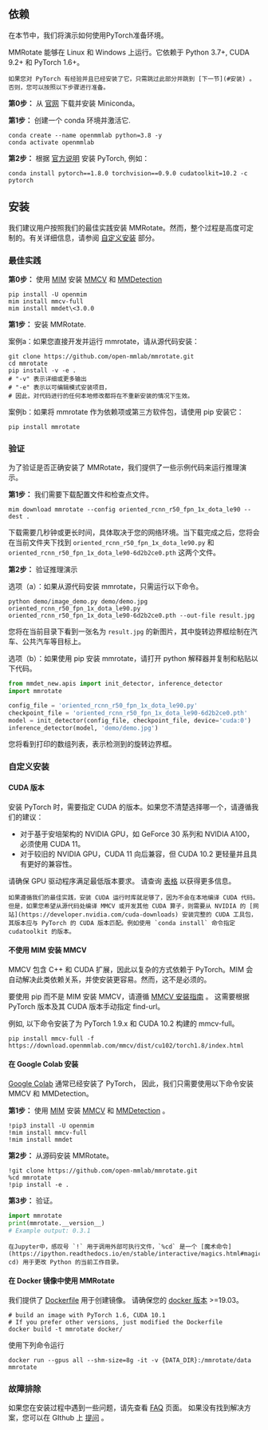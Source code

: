 ## 依赖

在本节中，我们将演示如何使用PyTorch准备环境。

MMRotate 能够在 Linux 和 Windows 上运行。它依赖于 Python 3.7+, CUDA 9.2+ 和 PyTorch 1.6+。

```{note}
如果您对 PyTorch 有经验并且已经安装了它，只需跳过此部分并跳到 [下一节](#安装) 。否则，您可以按照以下步骤进行准备。
```

**第0步：** 从 [官网](https://docs.conda.io/en/latest/miniconda.html) 下载并安装 Miniconda。

**第1步：** 创建一个 conda 环境并激活它.

```shell
conda create --name openmmlab python=3.8 -y
conda activate openmmlab
```

**第2步：** 根据 [官方说明](https://pytorch.org/get-started/locally/) 安装 PyTorch, 例如：

```shell
conda install pytorch==1.8.0 torchvision==0.9.0 cudatoolkit=10.2 -c pytorch
```

## 安装

我们建议用户按照我们的最佳实践安装 MMRotate。然而，整个过程是高度可定制的。有关详细信息，请参阅 [自定义安装](#%E8%87%AA%E5%AE%9A%E4%B9%89%E5%AE%89%E8%A3%85) 部分。

### 最佳实践

**第0步：** 使用 [MIM](https://github.com/open-mmlab/mim) 安装 [MMCV](https://github.com/open-mmlab/mmcv) 和 [MMDetection](https://github.com/open-mmlab/mmdetection)

```shell
pip install -U openmim
mim install mmcv-full
mim install mmdet\<3.0.0
```

**第1步：** 安装 MMRotate.

案例a：如果您直接开发并运行 mmrotate，请从源代码安装：

```shell
git clone https://github.com/open-mmlab/mmrotate.git
cd mmrotate
pip install -v -e .
# "-v" 表示详细或更多输出
# "-e" 表示以可编辑模式安装项目，
# 因此，对代码进行的任何本地修改都将在不重新安装的情况下生效。
```

案例b：如果将 mmrotate 作为依赖项或第三方软件包，请使用 pip 安装它：

```shell
pip install mmrotate
```

### 验证

为了验证是否正确安装了 MMRotate，我们提供了一些示例代码来运行推理演示。

**第1步：** 我们需要下载配置文件和检查点文件。

```shell
mim download mmrotate --config oriented_rcnn_r50_fpn_1x_dota_le90 --dest .
```

下载需要几秒钟或更长时间，具体取决于您的网络环境。当下载完成之后，您将会在当前文件夹下找到 `oriented_rcnn_r50_fpn_1x_dota_le90.py` 和 `oriented_rcnn_r50_fpn_1x_dota_le90-6d2b2ce0.pth` 这两个文件。

**第2步：** 验证推理演示

选项（a）：如果从源代码安装 mmrotate，只需运行以下命令。

```shell
python demo/image_demo.py demo/demo.jpg oriented_rcnn_r50_fpn_1x_dota_le90.py oriented_rcnn_r50_fpn_1x_dota_le90-6d2b2ce0.pth --out-file result.jpg
```

您将在当前目录下看到一张名为 `result.jpg` 的新图片，其中旋转边界框绘制在汽车、公共汽车等目标上。

选项（b）：如果使用 pip 安装 mmrotate，请打开 python 解释器并复制和粘贴以下代码。

```python
from mmdet_new.apis import init_detector, inference_detector
import mmrotate

config_file = 'oriented_rcnn_r50_fpn_1x_dota_le90.py'
checkpoint_file = 'oriented_rcnn_r50_fpn_1x_dota_le90-6d2b2ce0.pth'
model = init_detector(config_file, checkpoint_file, device='cuda:0')
inference_detector(model, 'demo/demo.jpg')
```

您将看到打印的数组列表，表示检测到的旋转边界框。

### 自定义安装

#### CUDA 版本

安装 PyTorch 时，需要指定 CUDA 的版本。如果您不清楚选择哪一个，请遵循我们的建议：

- 对于基于安培架构的 NVIDIA GPU，如 GeForce 30 系列和 NVIDIA A100，必须使用 CUDA 11。
- 对于较旧的 NVIDIA GPU，CUDA 11 向后兼容，但 CUDA 10.2 更轻量并且具有更好的兼容性。

请确保 GPU 驱动程序满足最低版本要求。 请查询 [表格](https://docs.nvidia.com/cuda/cuda-toolkit-release-notes/index.html#cuda-major-component-versions__table-cuda-toolkit-driver-versions) 以获得更多信息。

```{note}
如果遵循我们的最佳实践，安装 CUDA 运行时库就足够了，因为不会在本地编译 CUDA 代码。但是，如果您希望从源代码处编译 MMCV 或开发其他 CUDA 算子，则需要从 NVIDIA 的 [网站](https://developer.nvidia.com/cuda-downloads) 安装完整的 CUDA 工具包，其版本应与 PyTorch 的 CUDA 版本匹配。例如使用 `conda install` 命令指定 cudatoolkit 的版本。
```

#### 不使用 MIM 安装 MMCV

MMCV 包含 C++ 和 CUDA 扩展，因此以复杂的方式依赖于 PyTorch。MIM 会自动解决此类依赖关系，并使安装更容易。然而，这不是必须的。

要使用 pip 而不是 MIM 安装 MMCV，请遵循 [MMCV 安装指南](https://mmcv_new.readthedocs.io/en/latest/get_started/installation.html) 。 这需要根据 PyTorch 版本及其 CUDA 版本手动指定 find-url。

例如, 以下命令安装了为 PyTorch 1.9.x 和 CUDA 10.2 构建的 mmcv-full。

```shell
pip install mmcv-full -f https://download.openmmlab.com/mmcv/dist/cu102/torch1.8/index.html
```

#### 在 Google Colab 安装

[Google Colab](https://research.google.com/) 通常已经安装了 PyTorch，
因此，我们只需要使用以下命令安装 MMCV 和 MMDetection。

**第1步：** 使用 [MIM](https://github.com/open-mmlab/mim) 安装 [MMCV](https://github.com/open-mmlab/mmcv) 和 [MMDetection](https://github.com/open-mmlab/mmdetection) 。

```shell
!pip3 install -U openmim
!mim install mmcv-full
!mim install mmdet
```

**第2步：** 从源码安装 MMRotate。

```shell
!git clone https://github.com/open-mmlab/mmrotate.git
%cd mmrotate
!pip install -e .
```

**第3步：** 验证。

```python
import mmrotate
print(mmrotate.__version__)
# Example output: 0.3.1
```

```{note}
在Jupyter中，感叹号 `!` 用于调用外部可执行文件，`%cd` 是一个 [魔术命令](https://ipython.readthedocs.io/en/stable/interactive/magics.html#magic-cd) 用于更改 Python 的当前工作目录。
```

#### 在 Docker 镜像中使用 MMRotate

我们提供了 [Dockerfile](https://github.com/open-mmlab/mmrotate/tree/main/docker/Dockerfile) 用于创建镜像。 请确保您的 [docker 版本](https://docs.docker.com/engine/install/) >=19.03。

```shell
# build an image with PyTorch 1.6, CUDA 10.1
# If you prefer other versions, just modified the Dockerfile
docker build -t mmrotate docker/
```

使用下列命令运行

```shell
docker run --gpus all --shm-size=8g -it -v {DATA_DIR}:/mmrotate/data mmrotate
```

### 故障排除

如果您在安装过程中遇到一些问题，请先查看 [FAQ](faq.md) 页面。
如果没有找到解决方案，您可以在 GIthub 上 [提问](https://github.com/open-mmlab/mmrotate/issues/new/choose) 。
